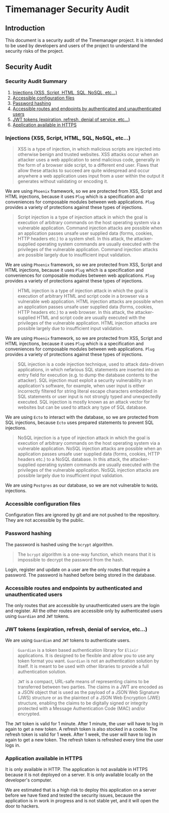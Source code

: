 # Timemanager Security Audit

## Introduction

This document is a security audit of the Timemanager project. It is intended to be used by developers and users of the project to understand the security risks of the project.

## Security Audit

### Security Audit Summary

1. [Injections (XSS, Script, HTML, SQL, NoSQL, etc...)](#injections-xss-script-html-sql-nosql-etc)
2. [Accessible configuration files](#accessible-configuration-files)
3. [Password hashing](#password-hashing)
4. [Accessible routes and endpoints by authenticated and unauthenticated users](#accessible-routes-and-endpoints-by-authenticated-and-unauthenticated-users)
5. [JWT tokens (expiration, refresh, denial of service, etc...)](#jwt-tokens-expiration-refresh-denial-of-service-etc)
6. [Application available in HTTPS](#application-available-in-https)

### Injections (XSS, Script, HTML, SQL, NoSQL, etc...)

> XSS is a type of injection, in which malicious scripts are injected into otherwise benign and trusted websites. XSS attacks occur when an attacker uses a web application to send malicious code, generally in the form of a browser side script, to a different end user. Flaws that allow these attacks to succeed are quite widespread and occur anywhere a web application uses input from a user within the output it generates without validating or encoding it.

We are using `Phoenix` framework, so we are protected from XSS, Script and HTML injections, because it uses `Plug` which is a specification and conveniences for composable modules between web applications. `Plug` provides a variety of protections against these types of injections.

> Script injection is a type of injection attack in which the goal is execution of arbitrary commands on the host operating system via a vulnerable application. Command injection attacks are possible when an application passes unsafe user supplied data (forms, cookies, HTTP headers etc.) to a system shell. In this attack, the attacker-supplied operating system commands are usually executed with the privileges of the vulnerable application. Command injection attacks are possible largely due to insufficient input validation.

We are using `Phoenix` framework, so we are protected from XSS, Script and HTML injections, because it uses `Plug` which is a specification and conveniences for composable modules between web applications. `Plug` provides a variety of protections against these types of injections.

> HTML injection is a type of injection attack in which the goal is execution of arbitrary HTML and script code in a browser via a vulnerable web application. HTML injection attacks are possible when an application passes unsafe user supplied data (forms, cookies, HTTP headers etc.) to a web browser. In this attack, the attacker-supplied HTML and script code are usually executed with the privileges of the vulnerable application. HTML injection attacks are possible largely due to insufficient input validation.

We are using `Phoenix` framework, so we are protected from XSS, Script and HTML injections, because it uses `Plug` which is a specification and conveniences for composable modules between web applications. `Plug` provides a variety of protections against these types of injections.

> SQL injection is a code injection technique, used to attack data-driven applications, in which nefarious SQL statements are inserted into an entry field for execution (e.g. to dump the database contents to the attacker). SQL injection must exploit a security vulnerability in an application's software, for example, when user input is either incorrectly filtered for string literal escape characters embedded in SQL statements or user input is not strongly typed and unexpectedly executed. SQL injection is mostly known as an attack vector for websites but can be used to attack any type of SQL database.

We are using `Ecto` to interact with the database, so we are protected from SQL injections, because `Ecto` uses prepared statements to prevent SQL injections.

> NoSQL injection is a type of injection attack in which the goal is execution of arbitrary commands on the host operating system via a vulnerable application. NoSQL injection attacks are possible when an application passes unsafe user supplied data (forms, cookies, HTTP headers etc.) to a NoSQL database. In this attack, the attacker-supplied operating system commands are usually executed with the privileges of the vulnerable application. NoSQL injection attacks are possible largely due to insufficient input validation.

We are using `Postgres` as our database, so we are not vulnerable to `NoSQL` injections.

### Accessible configuration files

Configuration files are ignored by git and are not pushed to the repository. They are not accessible by the public.

### Password hashing

The password is hashed using the `bcrypt` algorithm. 

> The `bcrypt` algorithm is a one-way function, which means that it is impossible to decrypt the password from the hash.

Login, register and update on a user are the only routes that require a password. The password is hashed before being stored in the database.

### Accessible routes and endpoints by authenticated and unauthenticated users

The only routes that are accessible by unauthenticated users are the login and register. All the other routes are accessible only by authenticated users using `Guardian` and `JWT` tokens.

### JWT tokens (expiration, refresh, denial of service, etc...)

We are using `Guardian` and `JWT` tokens to authenticate users. 

> `Guardian` is a token based authentication library for `Elixir` applications. It is designed to be flexible and allow you to use any token format you want. `Guardian` is not an authentication solution by itself. It is meant to be used with other libraries to provide a full authentication solution.

> `JWT` is a compact, URL-safe means of representing claims to be transferred between two parties. The claims in a JWT are encoded as a JSON object that is used as the payload of a JSON Web Signature (JWS) structure or as the plaintext of a JSON Web Encryption (JWE) structure, enabling the claims to be digitally signed or integrity protected with a Message Authentication Code (MAC) and/or encrypted.

The `JWT` token is valid for 1 minute. After 1 minute, the user will have to log in again to get a new token.
A refresh token is also stocked in a cookie. The refresh token is valid for 1 week. After 1 week, the user will have to log in again to get a new token.
The refresh token is refreshed every time the user logs in.

### Application available in HTTPS

It is only available in HTTP. The application is not available in HTTPS because it is not deployed on a server. It is only available locally on the developer's computer.

We are estimated that is a high risk to deploy this application on a server before we have fixed and tested the security issues, because the application is in work in progress and is not stable yet, and it will open the door to hackers.
